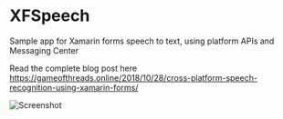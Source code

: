 # XFSpeech
Sample app for Xamarin forms speech to text, using platform APIs and Messaging Center

Read the complete blog post here
https://gameofthreads.online/2018/10/28/cross-platform-speech-recognition-using-xamarin-forms/

![Screenshot](https://github.com/dev-aritra/XFSpeech/blob/master/XFSpeechDemo/andsc.png)
